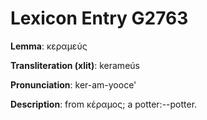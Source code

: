 # Lexicon Entry G2763

**Lemma**: κεραμεύς

**Transliteration (xlit)**: kerameús

**Pronunciation**: ker-am-yooce'

**Description**:
from κέραμος; a potter:--potter.
